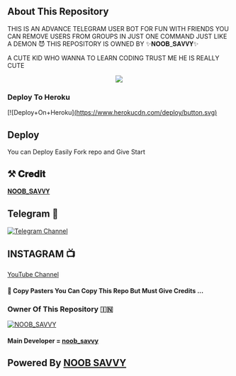 ## About This Repository 
THIS IS AN ADVANCE TELEGRAM USER BOT FOR FUN WITH FRIENDS YOU CAN REMOVE USERS FROM GROUPS IN JUST ONE COMMAND 
JUST LIKE A DEMON 😈
 THIS REPOSITORY IS OWNED BY ✨𝐍𝐎𝐎𝐁_𝐒𝐀𝐕𝐕𝐘✨
 
 A CUTE KID WHO WANNA TO LEARN CODING TRUST ME HE IS REALLY CUTE 


<p align="center"><a href="https://t.me/✨𝐍𝐎𝐎𝐁_𝐒𝐀𝐕𝐕𝐘✨"><img src="https://graph.org/file/1d144049b390f26d70357.jpg"></a></p>



### Deploy To Heroku

[![Deploy+On+Heroku][(https://www.herokucdn.com/deploy/button.svg)](https://dashboard.heroku.com/new?template=https://github.com/https://github.com/Noob-savvy/Ban-all-Userbot )


## Deploy
You can Deploy Easily Fork repo and Give Start 

## ⚒️ 𝐂𝐫𝐞𝐝𝐢𝐭
[𝐍𝐎𝐎𝐁_𝐒𝐀𝐕𝐕𝐘](https://t.me/noob_savvy)

## Telegram 🏪


[![Telegram Channel](https://img.shields.io/badge/Telegram-Channel-brightgreen)](https://t.me/noob_savvy_official)

## INSTAGRAM 📺

[YouTube Channel](https://www.instagram.com/noob_savvy)


#### 🥺 Copy Pasters You Can Copy This Repo But Must Give Credits ...

###  Owner Of This Repository 🇮🇳
[![NOOB_SAVVY](https://graph.org/file/1d144049b390f26d70357.jpg)](https://t.me/noob_savvy)


#### Main Developer = [noob_savvy](https://t.me/noob_savvy)



## Powered By [NOOB SAVVY ](https://t.me/noob_savvy) 
